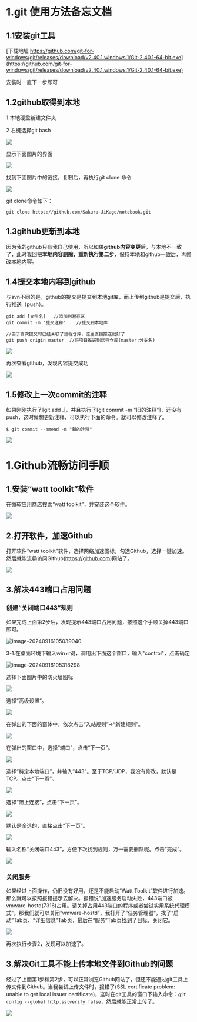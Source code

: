 # 1.git 使用方法备忘文档

## 1.1安装git工具

[下载地址 https://github.com/git-for-windows/git/releases/download/v2.40.1.windows.1/Git-2.40.1-64-bit.exe](https://github.com/git-for-windows/git/releases/download/v2.40.1.windows.1/Git-2.40.1-64-bit.exe)

安装时一直下一步即可

## 1.2github取得到本地

1 本地硬盘新建文件夹

2 右键选择git bash

![](images/1/001.png)

显示下面图片的界面

![](images/1/002.png)

找到下面图片中的链接，复制后，再执行git clone 命令

![](images/1/003.png)

git clone命令如下：

```
git clone https://github.com/Sakura-JiKage/notebook.git
```

## 1.3github更新到本地

因为我的github只有我自己使用，所以如果**github内容变更**后，与本地不一致了，此时我回把**本地内容删除，重新执行第二步**，保持本地和github一致后，再修改本地内容。



## 1.4提交本地内容到github

与svn不同的是，github的提交是提交到本地git库，而上传到github是提交后，执行推送（push）。

```
git add [文件名]	//添加到暂存区
git commit -m "提交注释"	//提交到本地库

//由于首次提交时已经关联了远程仓库，这里直接推送就好了
git push origin master	//将项目推送到远程仓库(master:分支名)
```

![](images/1/004.png)

再次查看github，发现内容提交成功

![](images/1/005.png)



## 1.5修改上一次commit的注释

如果刚刚执行了[git add .]，并且执行了[git commit -m "旧的注释"]，还没有push，这时候想更新注释，可以执行下面的命令。就可以修改注释了。

```
$ git commit --amend -m "新的注释"
```

![](images\1\020.png)

# 1.Github流畅访问手顺

## 1.安装“watt toolkit”软件

在微软应用商店搜索“watt toolkit”，并安装这个软件。

![](images\1\006.png)

## 2.打开软件，加速Github

打开软件“watt toolkit”软件，选择网络加速图标，勾选Github，选择一键加速。然后就能流畅访问Github(https://github.com)网站了。

![](images\1\007.png)

## 3.解决443端口占用问题

### 创建“关闭端口443”规则

如果完成上面第2步后，发现提示443端口占用问题，按照这个手顺关掉443端口即可。

![image-20240916105039040](images\1\009.png)

3-1.在桌面环境下输入win+r键，调用出下面这个窗口，输入"control"，点击确定

![image-20240916105318298](images\1\010.png)

选择下面图片中的防火墙图标

![](images\1\011.png)

选择”高级设置“。

![](images\1\012.png)

在弹出的下面的窗体中，依次点击“入站规则”→“新建规则”。

![](images\1\013.png)



在弹出的窗口中，选择“端口”，点击“下一页”。

![](images\1\014.png)



选择“特定本地端口”，并输入"443"。至于TCP/UDP，我没有修改，默认是TCP。点击“下一页”。

![](images\1\015.png)



选择“阻止连接”，点击“下一页”。

![](images\1\016.png)



默认是全选的，直接点击“下一页”。

![](images\1\017.png)



输入名称“关闭端口443”，方便下次找到规则，万一需要删除呢。点击“完成”。

![](images\1\018.png)

### 关闭服务

如果经过上面操作，仍旧没有好用，还是不能启动“Watt Toolkit”软件进行加速。那么就可以按照报错提示去解决。报错说“加速服务启动失败，443端口被 vmware-hostd(7316)占用。请关掉占用443端口的程序或者尝试实用系统代理模式”。那我们就可以关闭“vmware-hostd”，我打开了”任务管理器“，找了“启动”Tab页、“详细信息”Tab页，最后在“服务”Tab页找到了目标，关闭它。

![](images\1\019.png)

再次执行步骤2，发现可以加速了。

## 3.解决Git工具不能上传本地文件到Github的问题

经过了上面第1步和第2步，可以正常浏览Github网站了，但还不能通过git工具上传文件到Github。当我尝试上传文件时，报错了(SSL certificate problem: unable to get local issuer certificate)，这时在git工具的窗口下输入命令：`git config --global http.sslverify false`，然后就能正常上传了。

![](images\1\008.png)

